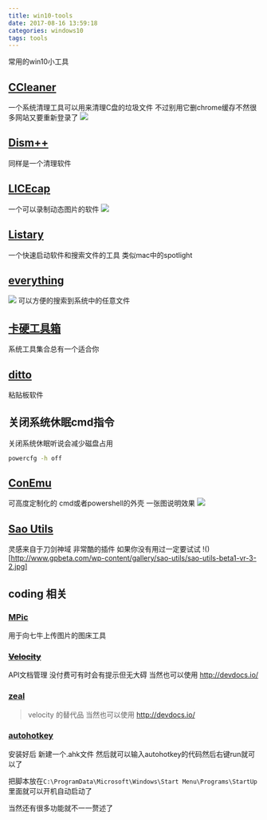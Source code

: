 ```yaml
---
title: win10-tools
date: 2017-08-16 13:59:18
categories: windows10
tags: tools
---
```

常用的win10小工具
<!--more-->
## [CCleaner](https://www.piriform.com/ccleaner)
一个系统清理工具可以用来清理C盘的垃圾文件
不过别用它删chrome缓存不然很多网站又要重新登录了
![](https://s1.pir.fm/cc/page2/cc5-screen1.png)
## [Dism++](https://www.chuyu.me/zh-Hans/)
同样是一个清理软件
## [LICEcap](https://www.cockos.com/licecap/)
一个可以录制动态图片的软件
![](https://www.cockos.com/licecap/licecap_rules.gif)
## [Listary](http://www.listary.com/)
一个快速启动软件和搜索文件的工具 类似mac中的spotlight
## [everything](http://www.voidtools.com/)
![](http://www.voidtools.com/support/everything/Everything.Search.Window.png)
可以方便的搜索到系统中的任意文件
## [卡硬工具箱](http://www.kbtool.cn/down.php)
系统工具集合总有一个适合你
## [ditto](http://ditto-cp.sourceforge.net/)
粘贴板软件

## 关闭系统休眠cmd指令
关闭系统休眠听说会减少磁盘占用
``` cmd
powercfg -h off
```
## [ConEmu](http://conemu.github.io/)
可高度定制化的 cmd或者powershell的外壳 一张图说明效果
![](http://ou7k0sem6.bkt.clouddn.com/ConEmu.png)
## [Sao Utils](http://www.gpbeta.com/post/develop/sao-utils/)
灵感来自于刀剑神域 非常酷的插件 如果你没有用过一定要试试
!()[http://www.gpbeta.com/wp-content/gallery/sao-utils/sao-utils-beta1-vr-3-2.jpg]

## coding 相关

###  [MPic](http://mpic.lzhaofu.cn/)
用于向七牛上传图片的图床工具

### ~~[Velocity](https://velocity.silverlakesoftware.com/)~~
API文档管理 没付费可有时会有提示但无大碍  当然也可以使用 http://devdocs.io/

### [zeal](https://zealdocs.org/)
> velocity 的替代品 当然也可以使用 http://devdocs.io/
### [autohotkey](https://autohotkey.com/)
安装好后 新建一个.ahk文件 然后就可以输入autohotkey的代码然后右键run就可以了

把脚本放在`C:\ProgramData\Microsoft\Windows\Start Menu\Programs\StartUp`里面就可以开机自动启动了

当然还有很多功能就不一一赘述了
